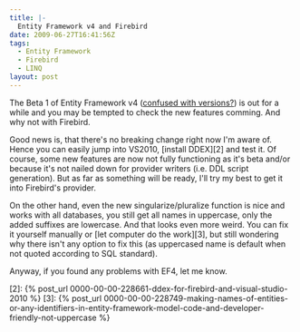 ```yaml
---
title: |-
  Entity Framework v4 and Firebird
date: 2009-06-27T16:41:56Z
tags:
  - Entity Framework
  - Firebird
  - LINQ
layout: post
---
```

The Beta 1 of Entity Framework v4 ([confused with versions?][1]) is out for a while and you may be tempted to check the new features comming. And why not with Firebird.

Good news is, that there's no breaking change right now I'm aware of. Hence you can easily jump into VS2010, [install DDEX][2] and test it. Of course, some new features are now not fully functioning as it's beta and/or because it's not nailed down for provider writers (i.e. DDL script generation). But as far as something will be ready, I'll try my best to get it into Firebird's provider.

On the other hand, even the new singularize/pluralize function is nice and works with all databases, you still get all names in uppercase, only the added suffixes are lowercase. And that looks even more weird. You can fix it yourself manually or [let computer do the work][3], but still wondering why there isn't any option to fix this (as uppercased name is default when not quoted according to SQL standard).

Anyway, if you found any problems with EF4, let me know.

[1]: http://thedatafarm.com/blog/data-access/ef4-ef4-ef4/
[2]: {% post_url 0000-00-00-228661-ddex-for-firebird-and-visual-studio-2010 %}
[3]: {% post_url 0000-00-00-228749-making-names-of-entities-or-any-identifiers-in-entity-framework-model-code-and-developer-friendly-not-uppercase %}